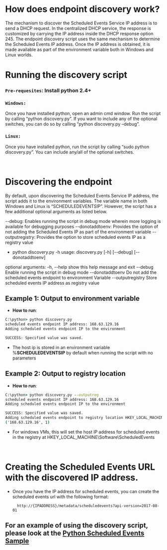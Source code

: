
How does endpoint discovery work?
===
The mechanism to discover the Scheduled Events Service IP address is to send a DHCP request. In the centralized DHCP service, the response is customized 
by carrying the IP address inside the DHCP response option 245. The endpoint discovery script uses the same mechanism to determine 
the Scheduled Events IP address. Once the IP address is obtained, it is made available as part of the environment variable both in Windows and Linux worlds.

Running the discovery script
===
### `Pre-requesites`: Install python 2.4+ 

### `Windows:`

Once you have installed python, open an admin cmd window. Run the script by calling “python discovery.py”. 
If you want to include any of the optional switches, you can do so by calling “python discovery.py –debug”.

### `Linux:`

Once you have installed python, run the script by calling “sudo python discovery.py”. You can include any/all of the 
optional switches.

<br>

Discovering the endpoint
===
By default, upon discovering the Scheduled Events Service IP address, the script adds it to the environment variables. The variable name in both Windows and 
Linux is “SCHEDULEDEVENTSIP”. However, the script has a few additional optional arguments as listed below.

--debug: Enables running the script in debug mode wherein more logging is available for debugging purposes
--donotaddtoenv: Provides the option of not adding the Scheduled Events IP as part of the environment variable
--outputregistry: Provides the option to store scheduled events IP as a registry value

* python discovery.py -h
usage: discovery.py [-h] [--debug] [--donotaddtoenv]

optional arguments:
  -h, --help       show this help message and exit
  --debug          Enable running the script in debug mode
  --donotaddtoenv  Do not add the scheduled events endpoint to environment
                   Variable
  --outputregistry Store scheduled events IP address as registry value                 


## Example 1: Output to environment variable
* __How to run__: 
```cmd
C:\python> python discovery.py
scheduled events endpoint IP address: 168.63.129.16
Adding scheduled events endpoint IP to the environment

SUCCESS: Specified value was saved.
```
* The host ip is stored in an environment variable %**SCHEDULEDEVENTSIP** by default when running the script with no parameters

## Example 2: Output to registry location
* __How to run__: 
```cmd
C:\python> python discovery.py --outputreg
scheduled events endpoint IP address: 168.63.129.16
Adding scheduled events endpoint IP to the environment

SUCCESS: Specified value was saved.
Adding scheduled events endpoint to registry location HKEY_LOCAL_MACHINE\Software\ScheduledEvents
('168.63.129.16', 1)
```
* For windows VMs, this will set the host IP address for scheduled events in the registry at HKEY_LOCAL_MACHINE\Software\ScheduledEvents

<br>

Creating the Scheduled Events URL with the discovered IP address. 
===
* Once you have the IP address for scheduled events, you can create the scheduled events url with the following format: 

        http://{IPADDRESS}/metadata/scheduledevents?api-version=2017-08-01

## For an example of using the discovery script, please look at the [Python Scheduled Events Sample](../sample/scheduled_events_sample.py)
